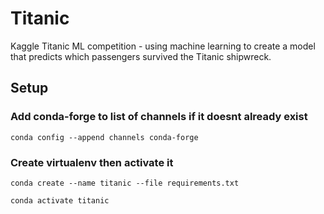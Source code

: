 # Titanic
Kaggle Titanic ML competition - using machine learning to create a model that predicts which passengers survived the Titanic shipwreck.

## Setup
### Add conda-forge to list of channels if it doesnt already exist
`conda config --append channels conda-forge`
### Create virtualenv then activate it
`conda create --name titanic --file requirements.txt`  

`conda activate titanic`
